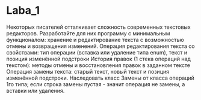 # Laba_1
Некоторых писателей отталкивает сложность современных текстовых редакторов. 
Разработайте для них программу с минимальным функционалом: 
хранение и редактирование текста с возможностью отмены и возвращения изменений.
Операция редактирования текста со свойствами: тип операции (вставка или удаление типа enum), текст и позиция изменённой подстроки
История правок (1 стека операций над текстом): методы отмены и восстановления правок в заданном тексте
Операция замены текста: старый текст, новый текст и позиция изменённой подстроки. 
Наследовать класс 
Замены от класса операций 1го типа; 
если строка замены пустая - значит операция не замены, а вставки или удаления.
